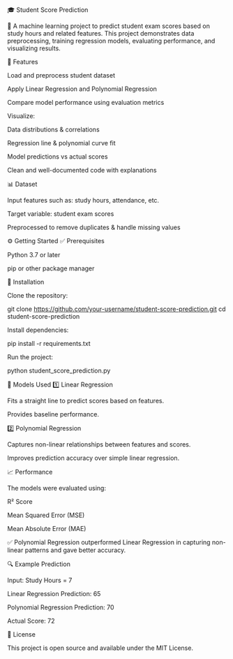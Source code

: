🎓 Student Score Prediction

📖 A machine learning project to predict student exam scores based on study hours and related features.
This project demonstrates data preprocessing, training regression models, evaluating performance, and visualizing results.

🚀 Features

Load and preprocess student dataset

Apply Linear Regression and Polynomial Regression

Compare model performance using evaluation metrics

Visualize:

Data distributions & correlations

Regression line & polynomial curve fit

Model predictions vs actual scores

Clean and well-documented code with explanations

📊 Dataset

Input features such as: study hours, attendance, etc.

Target variable: student exam scores

Preprocessed to remove duplicates & handle missing values

⚙️ Getting Started
✅ Prerequisites

Python 3.7 or later

pip or other package manager

🔧 Installation

Clone the repository:

git clone https://github.com/your-username/student-score-prediction.git
cd student-score-prediction


Install dependencies:

pip install -r requirements.txt


Run the project:

python student_score_prediction.py

🧠 Models Used
1️⃣ Linear Regression

Fits a straight line to predict scores based on features.

Provides baseline performance.

2️⃣ Polynomial Regression

Captures non-linear relationships between features and scores.

Improves prediction accuracy over simple linear regression.

📈 Performance

The models were evaluated using:

R² Score

Mean Squared Error (MSE)

Mean Absolute Error (MAE)

✅ Polynomial Regression outperformed Linear Regression in capturing non-linear patterns and gave better accuracy.

🔍 Example Prediction

Input: Study Hours = 7

Linear Regression Prediction: 65

Polynomial Regression Prediction: 70

Actual Score: 72

📝 License

This project is open source and available under the MIT License.
